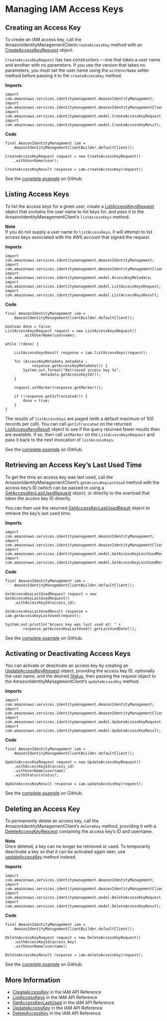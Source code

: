 # Managing IAM Access Keys<a name="examples-iam-access-keys"></a>

## Creating an Access Key<a name="creating-an-access-key"></a>

To create an IAM access key, call the AmazonIdentityManagementClient`createAccessKey` method with an [CreateAccessKeyRequest](https://docs.aws.amazon.com/sdk-for-java/v1/reference/com/amazonaws/services/identitymanagement/model/CreateAccessKeyRequest.html) object\.

 `CreateAccessKeyRequest` has two constructors — one that takes a user name and another with no parameters\. If you use the version that takes no parameters, you must set the user name using the `withUserName` setter method before passing it to the `createAccessKey` method\.

 **Imports** 

```
import com.amazonaws.services.identitymanagement.AmazonIdentityManagement;
import com.amazonaws.services.identitymanagement.AmazonIdentityManagementClientBuilder;
import com.amazonaws.services.identitymanagement.model.CreateAccessKeyRequest;
import com.amazonaws.services.identitymanagement.model.CreateAccessKeyResult;
```

 **Code** 

```
final AmazonIdentityManagement iam =
    AmazonIdentityManagementClientBuilder.defaultClient();

CreateAccessKeyRequest request = new CreateAccessKeyRequest()
    .withUserName(user);

CreateAccessKeyResult response = iam.createAccessKey(request);
```

See the [complete example](https://github.com/awsdocs/aws-doc-sdk-examples/blob/master/java/example_code/iam/src/main/java/aws/example/iam/CreateAccessKey.java) on GitHub\.

## Listing Access Keys<a name="listing-access-keys"></a>

To list the access keys for a given user, create a [ListAccessKeysRequest](https://docs.aws.amazon.com/sdk-for-java/v1/reference/com/amazonaws/services/identitymanagement/model/ListAccessKeysRequest.html) object that contains the user name to list keys for, and pass it to the AmazonIdentityManagementClient’s `listAccessKeys` method\.

**Note**  
If you do not supply a user name to `listAccessKeys`, it will attempt to list access keys associated with the AWS account that signed the request\.

 **Imports** 

```
import com.amazonaws.services.identitymanagement.AmazonIdentityManagement;
import com.amazonaws.services.identitymanagement.AmazonIdentityManagementClientBuilder;
import com.amazonaws.services.identitymanagement.model.AccessKeyMetadata;
import com.amazonaws.services.identitymanagement.model.ListAccessKeysRequest;
import com.amazonaws.services.identitymanagement.model.ListAccessKeysResult;
```

 **Code** 

```
final AmazonIdentityManagement iam =
    AmazonIdentityManagementClientBuilder.defaultClient();

boolean done = false;
ListAccessKeysRequest request = new ListAccessKeysRequest()
        .withUserName(username);

while (!done) {

    ListAccessKeysResult response = iam.listAccessKeys(request);

    for (AccessKeyMetadata metadata :
            response.getAccessKeyMetadata()) {
        System.out.format("Retrieved access key %s",
                metadata.getAccessKeyId());
    }

    request.setMarker(response.getMarker());

    if (!response.getIsTruncated()) {
        done = true;
    }
}
```

The results of `listAccessKeys` are paged \(with a default maximum of 100 records per call\)\. You can call `getIsTruncated` on the returned [ListAccessKeysResult](https://docs.aws.amazon.com/sdk-for-java/v1/reference/com/amazonaws/services/identitymanagement/model/ListAccessKeysResult.html) object to see if the query returned fewer results then are available\. If so, then call `setMarker` on the `ListAccessKeysRequest` and pass it back to the next invocation of `listAccessKeys`\.

See the [complete example](https://github.com/awsdocs/aws-doc-sdk-examples/blob/master/java/example_code/iam/src/main/java/aws/example/iam/ListAccessKeys.java) on GitHub\.

## Retrieving an Access Key’s Last Used Time<a name="retrieving-an-access-key-s-last-used-time"></a>

To get the time an access key was last used, call the AmazonIdentityManagementClient’s `getAccessKeyLastUsed` method with the access key’s ID \(which can be passed in using a [GetAccessKeyLastUsedRequest](https://docs.aws.amazon.com/sdk-for-java/v1/reference/com/amazonaws/services/identitymanagement/model/GetAccessKeyLastUsedRequest.html) object, or directly to the overload that takes the access key ID directly\.

You can then use the returned [GetAccessKeyLastUsedResult](https://docs.aws.amazon.com/sdk-for-java/v1/reference/com/amazonaws/services/identitymanagement/model/GetAccessKeyLastUsedResult.html) object to retrieve the key’s last used time\.

 **Imports** 

```
import com.amazonaws.services.identitymanagement.AmazonIdentityManagement;
import com.amazonaws.services.identitymanagement.AmazonIdentityManagementClientBuilder;
import com.amazonaws.services.identitymanagement.model.GetAccessKeyLastUsedRequest;
import com.amazonaws.services.identitymanagement.model.GetAccessKeyLastUsedResult;
```

 **Code** 

```
final AmazonIdentityManagement iam =
    AmazonIdentityManagementClientBuilder.defaultClient();

GetAccessKeyLastUsedRequest request = new GetAccessKeyLastUsedRequest()
    .withAccessKeyId(access_id);

GetAccessKeyLastUsedResult response = iam.getAccessKeyLastUsed(request);

System.out.println("Access key was last used at: " +
        response.getAccessKeyLastUsed().getLastUsedDate());
```

See the [complete example](https://github.com/awsdocs/aws-doc-sdk-examples/blob/master/java/example_code/iam/src/main/java/aws/example/iam/AccessKeyLastUsed.java) on GitHub\.

## Activating or Deactivating Access Keys<a name="iam-access-keys-update"></a>

You can activate or deactivate an access key by creating an [UpdateAccessKeyRequest](https://docs.aws.amazon.com/sdk-for-java/v1/reference/com/amazonaws/services/identitymanagement/model/UpdateAccessKeyRequest.html) object, providing the access key ID, optionally the user name, and the desired [Status](https://docs.aws.amazon.com/sdk-for-java/v1/reference/com/amazonaws/services/identitymanagement/model/StatusType.html), then passing the request object to the AmazonIdentityManagementClient’s `updateAccessKey` method\.

 **Imports** 

```
import com.amazonaws.services.identitymanagement.AmazonIdentityManagement;
import com.amazonaws.services.identitymanagement.AmazonIdentityManagementClientBuilder;
import com.amazonaws.services.identitymanagement.model.UpdateAccessKeyRequest;
import com.amazonaws.services.identitymanagement.model.UpdateAccessKeyResult;
```

 **Code** 

```
final AmazonIdentityManagement iam =
    AmazonIdentityManagementClientBuilder.defaultClient();

UpdateAccessKeyRequest request = new UpdateAccessKeyRequest()
    .withAccessKeyId(access_id)
    .withUserName(username)
    .withStatus(status);

UpdateAccessKeyResult response = iam.updateAccessKey(request);
```

See the [complete example](https://github.com/awsdocs/aws-doc-sdk-examples/blob/master/java/example_code/iam/src/main/java/aws/example/iam/UpdateAccessKey.java) on GitHub\.

## Deleting an Access Key<a name="deleting-an-access-key"></a>

To permanently delete an access key, call the AmazonIdentityManagementClient’s `deleteKey` method, providing it with a [DeleteAccessKeyRequest](https://docs.aws.amazon.com/sdk-for-java/v1/reference/com/amazonaws/services/identitymanagement/model/DeleteAccessKeyRequest.html) containing the access key’s ID and username\.

**Note**  
Once deleted, a key can no longer be retrieved or used\. To temporarily deactivate a key so that it can be activated again later, use [updateAccessKey](#iam-access-keys-update) method instead\.

 **Imports** 

```
import com.amazonaws.services.identitymanagement.AmazonIdentityManagement;
import com.amazonaws.services.identitymanagement.AmazonIdentityManagementClientBuilder;
import com.amazonaws.services.identitymanagement.model.DeleteAccessKeyRequest;
import com.amazonaws.services.identitymanagement.model.DeleteAccessKeyResult;
```

 **Code** 

```
final AmazonIdentityManagement iam =
    AmazonIdentityManagementClientBuilder.defaultClient();

DeleteAccessKeyRequest request = new DeleteAccessKeyRequest()
    .withAccessKeyId(access_key)
    .withUserName(username);

DeleteAccessKeyResult response = iam.deleteAccessKey(request);
```

See the [complete example](https://github.com/awsdocs/aws-doc-sdk-examples/blob/master/java/example_code/iam/src/main/java/aws/example/iam/DeleteAccessKey.java) on GitHub\.

## More Information<a name="more-information"></a>
+  [CreateAccessKey](http://docs.aws.amazon.com/IAM/latest/APIReference/API_CreateAccessKey.html) in the IAM API Reference
+  [ListAccessKeys](http://docs.aws.amazon.com/IAM/latest/APIReference/API_ListAccessKeys.html) in the IAM API Reference
+  [GetAccessKeyLastUsed](http://docs.aws.amazon.com/IAM/latest/APIReference/API_GetAccessKeyLastUsed.html) in the IAM API Reference
+  [UpdateAccessKey](http://docs.aws.amazon.com/IAM/latest/APIReference/API_UpdateAccessKey.html) in the IAM API Reference
+  [DeleteAccessKey](http://docs.aws.amazon.com/IAM/latest/APIReference/API_DeleteAccessKey.html) in the IAM API Reference